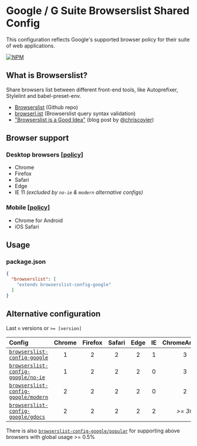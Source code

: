 # Google / G Suite Browserslist Shared Config

This configuration reflects Google's supported browser policy for their suite of web applications.

[![NPM](https://nodei.co/npm/browserslist-config-google.png)](https://www.npmjs.com/package/browserslist-config-google)

## What is Browserslist?

Share browsers list between different front-end tools, like Autoprefixer, Stylelint and babel-preset-env.

* [Browserslist](https://github.com/ai/browserslist) (Github repo)
* [browserl.ist](http://browserl.ist) (Browserslist query syntax validation)
* ["Browserslist is a Good Idea"](https://css-tricks.com/browserlist-good-idea/) (blog post by [@chriscoyier](https://github.com/chriscoyier))

## Browser support

### Desktop browsers [[policy](https://support.google.com/a/answer/33864)]

* Chrome
* Firefox
* Safari
* Edge
* IE 11 _(excluded by `no-ie` & `modern` alternative configs)_

### Mobile [[policy](https://support.google.com/a/answer/6288871)]

* Chrome for Android
* iOS Safari

## Usage

### package.json

```json
{
  "browserslist": [
    "extends browserslist-config-google"
  ]
}
```

## Alternative configuration

Last `n` versions or `>= [version]`

| Config | Chrome | Firefox | Safari | Edge | IE  | ChromeAndroid | iOS |
| :----- | :----: | :-----: | :----: | :--: | :-: | :-----: | :-: |
| [`browserslist-config-google`](http://browserl.ist/?q=last+1+Chrome+versions%2C+last+2+Firefox+versions%2C+last+2+Safari+versions%2C+last+2+Edge+versions%2C+last+1+IE+versions%2C+last+3+ChromeAndroid+versions%2C+last+2+iOS+versions) | 1 | 2 | 2 | 2 | 1 | 3 | 2 |
| [`browserslist-config-google/no-ie`](http://browserl.ist/?q=last%201%20Chrome%20versions%2C%20last%202%20Firefox%20versions%2C%20last%202%20Safari%20versions%2C%20last%202%20Edge%20versions%2C%20last%203%20ChromeAndroid%20versions%2C%20last%202%20iOS%20versions) | 1 | 2 | 2 | 2 | 0 | 3 | 2 |
| [`browserslist-config-google/modern`](http://browserl.ist/?q=last%202%20Chrome%20versions%2C%20last%202%20Firefox%20versions%2C%20last%202%20Safari%20versions%2C%20last%202%20Edge%20versions%2C%20last%202%20ChromeAndroid%20versions%2C%20last%202%20iOS%20versions) | 2 | 2 | 2 | 2 | 0 | 2 | 2 |
| [`browserslist-config-google/gdocs`](http://browserl.ist/?q=last%202%20Chrome%20versions%2C%20last%202%20Firefox%20versions%2C%20last%202%20Safari%20versions%2C%20last%202%20Edge%20versions%2C%20last%202%20IE%20versions%2C%20ChromeAndroid%20%3E%3D%2030%2C%20iOS%20%3E%3D%209) | 2 | 2 | 2 | 2 | 2 | _>= 30_ | _>= 9_ |

There is also [`browserslist-config-google/popular`](http://browserl.ist/?q=Chrome%20%3E%200%2C%20Firefox%20%3E%200%2C%20Safari%20%3E%200%2C%20Edge%20%3E%200%2C%20IE%20%3E%200%2C%20ChromeAndroid%20%3E%200%2C%20iOS%20%3E%200%2C%20not%20%3C%200.5%25) for supporting above browsers with global usage >= 0.5%

